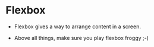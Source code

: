 # Flexbox
- Flexbox gives a way to arrange content in a screen. <br>
* Above all things, make sure you play flexbox froggy ;-) <br>
